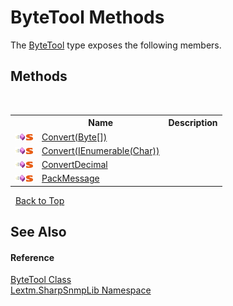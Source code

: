 # ByteTool Methods
 

The <a href="T_Lextm_SharpSnmpLib_ByteTool">ByteTool</a> type exposes the following members.


## Methods
&nbsp;<table><tr><th></th><th>Name</th><th>Description</th></tr><tr><td>![Public method](media/pubmethod.gif "Public method")![Static member](media/static.gif "Static member")</td><td><a href="M_Lextm_SharpSnmpLib_ByteTool_Convert">Convert(Byte[])</a></td><td /></tr><tr><td>![Public method](media/pubmethod.gif "Public method")![Static member](media/static.gif "Static member")</td><td><a href="M_Lextm_SharpSnmpLib_ByteTool_Convert_1">Convert(IEnumerable(Char))</a></td><td /></tr><tr><td>![Public method](media/pubmethod.gif "Public method")![Static member](media/static.gif "Static member")</td><td><a href="M_Lextm_SharpSnmpLib_ByteTool_ConvertDecimal">ConvertDecimal</a></td><td /></tr><tr><td>![Public method](media/pubmethod.gif "Public method")![Static member](media/static.gif "Static member")</td><td><a href="M_Lextm_SharpSnmpLib_ByteTool_PackMessage">PackMessage</a></td><td /></tr></table>&nbsp;
<a href="#bytetool-methods">Back to Top</a>

## See Also


#### Reference
<a href="T_Lextm_SharpSnmpLib_ByteTool">ByteTool Class</a><br /><a href="N_Lextm_SharpSnmpLib">Lextm.SharpSnmpLib Namespace</a><br />